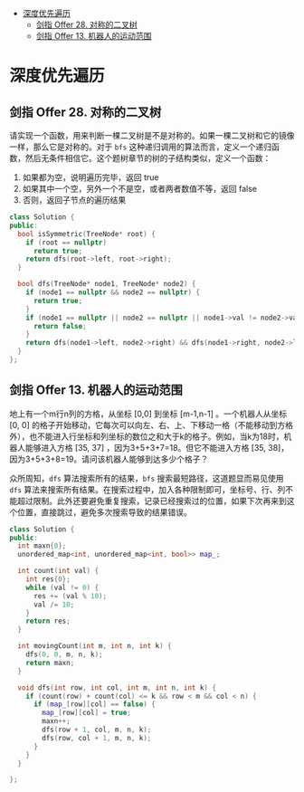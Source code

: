 - [深度优先遍历](#深度优先遍历)
  - [剑指 Offer 28. 对称的二叉树](#剑指-offer-28-对称的二叉树)
  - [剑指 Offer 13. 机器人的运动范围](#剑指-offer-13-机器人的运动范围)

# 深度优先遍历

## 剑指 Offer 28. 对称的二叉树

请实现一个函数，用来判断一棵二叉树是不是对称的。如果一棵二叉树和它的镜像一样，那么它是对称的。对于 `bfs` 这种递归调用的算法而言，定义一个递归函数，然后无条件相信它。这个题树章节的树的子结构类似，定义一个函数：

1. 如果都为空，说明遍历完毕，返回 true
2. 如果其中一个空，另外一个不是空，或者两者数值不等，返回 false
3. 否则，返回子节点的遍历结果

```cpp
class Solution {
public:
  bool isSymmetric(TreeNode* root) {
    if (root == nullptr)
      return true;
    return dfs(root->left, root->right);
  }

  bool dfs(TreeNode* node1, TreeNode* node2) {
    if (node1 == nullptr && node2 == nullptr) {
      return true;
    }
    if (node1 == nullptr || node2 == nullptr || node1->val != node2->val) {
      return false;
    }
    return dfs(node1->left, node2->right) && dfs(node1->right, node2->left);
  }
};
```

## 剑指 Offer 13. 机器人的运动范围

地上有一个m行n列的方格，从坐标 [0,0] 到坐标 [m-1,n-1] 。一个机器人从坐标 [0, 0] 的格子开始移动，它每次可以向左、右、上、下移动一格（不能移动到方格外），也不能进入行坐标和列坐标的数位之和大于k的格子。例如，当k为18时，机器人能够进入方格 [35, 37] ，因为3+5+3+7=18。但它不能进入方格 [35, 38]，因为3+5+3+8=19。请问该机器人能够到达多少个格子？

众所周知，`dfs` 算法搜索所有的结果，`bfs` 搜索最短路径，这道题显而易见使用 `dfs` 算法来搜索所有结果。在搜索过程中，加入各种限制即可，坐标号、行、列不能超过限制。此外还要避免重复搜索，记录已经搜索过的位置，如果下次再来到这个位置，直接跳过，避免多次搜索导致的结果错误。

```cpp
class Solution {
public:
  int maxn{0};
  unordered_map<int, unordered_map<int, bool>> map_;

  int count(int val) {
    int res{0};
    while (val != 0) {
      res += (val % 10);
      val /= 10;
    }
    return res;
  }

  int movingCount(int m, int n, int k) {
    dfs(0, 0, m, n, k);
    return maxn;
  }

  void dfs(int row, int col, int m, int n, int k) {
    if (count(row) + count(col) <= k && row < m && col < n) {
      if (map_[row][col] == false) {
        map_[row][col] = true;
        maxn++;
        dfs(row + 1, col, m, n, k);
        dfs(row, col + 1, m, n, k);
      }
    }
  }

};
```